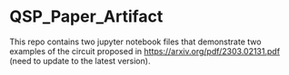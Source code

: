 # QSP_Paper_Artifact
This repo contains two jupyter notebook files that demonstrate two examples of the circuit proposed in https://arxiv.org/pdf/2303.02131.pdf (need to update to the latest version).
